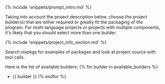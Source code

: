 {% include 'snippets/prompt_intro.md' %}

Taking into account the project description below, choose the project builder(s) that are either required or greatly fit the packaging of the program.
For multi-language projects or projects with multiple components, it's likely that you should select more than one builder.

{% include 'snippets/project_info_section.md' %}

Search nixpkgs for examples of packages and look at project source with tool calls.

Here is the list of available builders:
{% for builder in available_builders %}
- {{ builder }}
{% endfor %}
